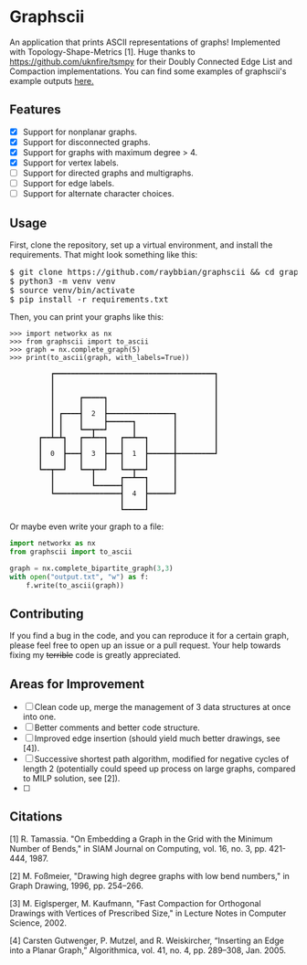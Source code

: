 # Graphscii

An application that prints ASCII representations of graphs! Implemented with
Topology-Shape-Metrics [1]. Huge thanks to https://github.com/uknfire/tsmpy for
their Doubly Connected Edge List and Compaction implementations. You can find
some examples of graphscii's example outputs
[here.](https://github.com/raybbian/graphscii/tree/main/examples/)

## Features

- [x] Support for nonplanar graphs.
- [x] Support for disconnected graphs.
- [x] Support for graphs with maximum degree > 4.
- [x] Support for vertex labels.
- [ ] Support for directed graphs and multigraphs.
- [ ] Support for edge labels.
- [ ] Support for alternate character choices.

## Usage

First, clone the repository, set up a virtual environment, and install the
requirements. That might look something like this:

<pre>
$ git clone https://github.com/raybbian/graphscii && cd graphscii
$ python3 -m venv venv
$ source venv/bin/activate
$ pip install -r requirements.txt
</pre>

Then, you can print your graphs like this:

```pycon
>>> import networkx as nx
>>> from graphscii import to_ascii
>>> graph = nx.complete_graph(5)
>>> print(to_ascii(graph, with_labels=True))

          ┏━━━━━━━━━━━━━━━━━━━━━━━━━━━━━━━━━━━━━━━┓
          ┃                                       ┃
          ┃                                       ┃
          ┃      ┏━━━━━┓                          ┃
          ┃      ┃     ┃                          ┃
          ┃ ┏━━━━┫  2  ┣━━━━━━━━━━━━━━━━┓         ┃
          ┃ ┃    ┃     ┣━━━━━━┓         ┃         ┃
          ┃ ┃    ┗━━┳━━┛      ┃         ┃         ┃
       ┏━━┻━┻┓   ┏━━┻━━┓   ┏━━┻━━┓      ┃         ┃
       ┃     ┃   ┃     ┃   ┃     ┃      ┃         ┃
       ┃  0  ┣━━━┫  3  ┣━━━┫  1  ┣━━━━━━╋━━━━━━━━━┛
       ┃     ┃   ┃     ┃   ┃     ┃      ┃
       ┗━━┳━━┛   ┗━━┳━━┛   ┗━━┳━━┛      ┃
          ┃         ┃      ┏━━┻━━┓      ┃
          ┃         ┗━━━━━━┫     ┃      ┃
          ┗━━━━━━━━━━━━━━━━┫  4  ┣━━━━━━┛
                           ┃     ┃
                           ┗━━━━━┛
```

Or maybe even write your graph to a file:

```python
import networkx as nx
from graphscii import to_ascii

graph = nx.complete_bipartite_graph(3,3)
with open("output.txt", "w") as f:
    f.write(to_ascii(graph))
```

## Contributing

If you find a bug in the code, and you can reproduce it for a certain graph,
please feel free to open up an issue or a pull request. Your help towards fixing
my ~~terrible~~ code is greatly appreciated.

## Areas for Improvement

- [ ] Clean code up, merge the management of 3 data structures at once into one.
- [ ] Better comments and better code structure.
- [ ] Improved edge insertion (should yield much better drawings, see [4]).
- [ ] Successive shortest path algorithm, modified for negative cycles of length
      2 (potentially could speed up process on large graphs, compared to MILP
      solution, see [2]).
- [ ]

## Citations

[1] R. Tamassia. "On Embedding a Graph in the Grid with the Minimum Number of
Bends," in SIAM Journal on Computing, vol. 16, no. 3, pp. 421-444, 1987.

[2] M. Foßmeier, "Drawing high degree graphs with low bend numbers," in Graph
Drawing, 1996, pp. 254–266.

[3] M. Eiglsperger, M. Kaufmann, "Fast Compaction for Orthogonal Drawings with
Vertices of Prescribed Size," in Lecture Notes in Computer Science, 2002.

[4] Carsten Gutwenger, P. Mutzel, and R. Weiskircher, “Inserting an Edge into a
Planar Graph,” Algorithmica, vol. 41, no. 4, pp. 289–308, Jan. 2005.
